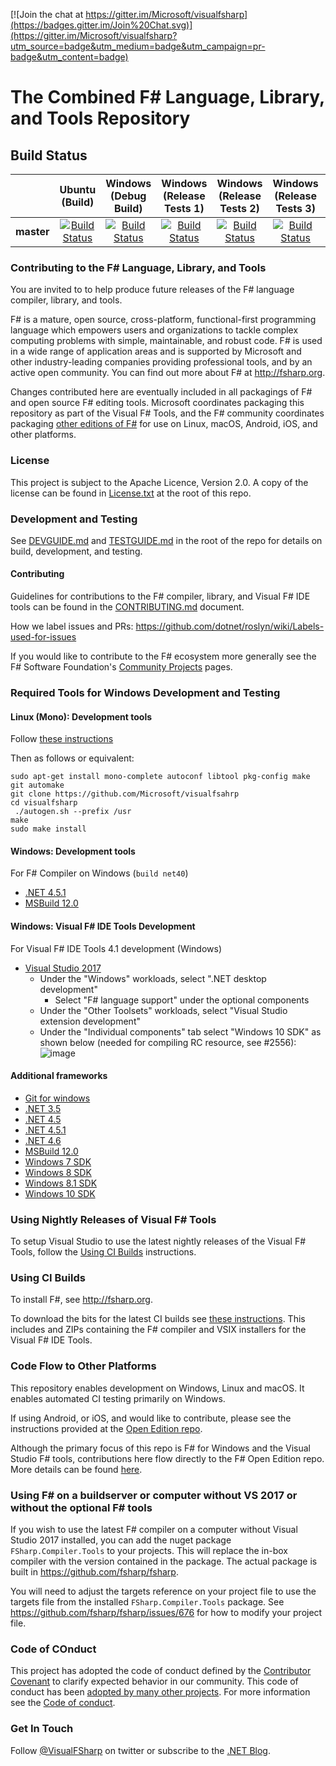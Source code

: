 
[![Join the chat at https://gitter.im/Microsoft/visualfsharp](https://badges.gitter.im/Join%20Chat.svg)](https://gitter.im/Microsoft/visualfsharp?utm_source=badge&utm_medium=badge&utm_campaign=pr-badge&utm_content=badge)

# The Combined F# Language, Library, and Tools Repository

## Build Status

|            | Ubuntu (Build) | Windows (Debug Build) | Windows (Release Tests 1) | Windows (Release Tests 2) | Windows  (Release Tests 3) | Windows (Release Tests 4) |
|:----------:|:----------------:|:----------------:|:------------------:|:-----------------------:|:---------------------:|:----------:|
|**master**  |[![Build Status](https://ci2.dot.net/buildStatus/icon?job=Microsoft_visualfsharp/master/release_ubuntu14.04)](https://ci2.dot.net/job/Microsoft_visualfsharp/job/master/job/release_ubuntu14.04/)|[![Build Status](https://ci2.dot.net/buildStatus/icon?job=Microsoft_visualfsharp/master/debug_windows_nt)](https://ci2.dot.net/job/Microsoft_visualfsharp/job/master/job/debug_windows_nt/)|[![Build Status](https://ci2.dot.net/buildStatus/icon?job=Microsoft_visualfsharp/master/release_ci_part1_windows_nt)](https://ci2.dot.net/job/Microsoft_visualfsharp/job/master/job/release_ci_part1_windows_nt/)|[![Build Status](https://ci2.dot.net/buildStatus/icon?job=Microsoft_visualfsharp/master/release_ci_part2_windows_nt)](https://ci2.dot.net/job/Microsoft_visualfsharp/job/master/job/release_ci_part2_windows_nt/)|[![Build Status](https://ci2.dot.net/buildStatus/icon?job=Microsoft_visualfsharp/master/release_ci_part3_windows_nt)](https://ci2.dot.net/job/Microsoft_visualfsharp/job/master/job/release_ci_part3_windows_nt/)|[![Build Status](https://ci2.dot.net/buildStatus/icon?job=Microsoft_visualfsharp/master/release_ci_part4_windows_nt)](https://ci2.dot.net/job/Microsoft_visualfsharp/job/master/job/release_ci_part4_windows_nt/)|

### Contributing to the F# Language, Library, and Tools

You are invited to to help produce future releases of the F# language compiler, library, and tools.

F# is a mature, open source, cross-platform, functional-first programming language which empowers users and organizations to tackle complex computing problems with simple, maintainable, and robust code. F# is used in a wide range of application areas and is supported by Microsoft and other industry-leading companies providing professional tools, and by an active open community. You can find out more about F# at http://fsharp.org.

Changes contributed here are eventually included in all packagings of F# and open source F# editing tools. Microsoft coordinates packaging this repository
as part of the Visual F# Tools, and the F# community coordinates packaging [other editions of F#](https://github.com/fsharp/fsharp/) for use on Linux, macOS, Android, iOS, and other platforms.

### License

This project is subject to the Apache Licence, Version 2.0. A copy of the license can be found in [License.txt](License.txt) at the root of this repo.

### Development and Testing

See [DEVGUIDE.md](DEVGUIDE.md) and [TESTGUIDE.md](TESTGUIDE.md) in the root of the repo for details on build, development, and testing.

#### Contributing

Guidelines for contributions to the F# compiler, library, and Visual F# IDE tools can be found in the [CONTRIBUTING.md](CONTRIBUTING.md) document.

How we label issues and PRs:  https://github.com/dotnet/roslyn/wiki/Labels-used-for-issues  

If you would like to contribute to the F# ecosystem more generally see the F# Software Foundation's [Community Projects](http://fsharp.org/community/projects/) pages.


### Required Tools for Windows Development and Testing

#### Linux (Mono): Development tools

Follow [these instructions](http://www.mono-project.com/docs/getting-started/install/linux/)

Then as follows or equivalent:

    sudo apt-get install mono-complete autoconf libtool pkg-config make git automake
    git clone https://github.com/Microsoft/visualfsahrp
    cd visualfsharp
     ./autogen.sh --prefix /usr
    make
    sudo make install


#### Windows: Development tools

For F# Compiler on Windows (``build net40``)

- [.NET 4.5.1](http://www.microsoft.com/en-us/download/details.aspx?id=40779)
- [MSBuild 12.0](http://www.microsoft.com/en-us/download/details.aspx?id=40760)

#### Windows: Visual F# IDE Tools Development

For Visual F# IDE Tools 4.1 development (Windows)

- [Visual Studio 2017](https://www.visualstudio.com/downloads/)
  - Under the "Windows" workloads, select ".NET desktop development"
    - Select "F# language support" under the optional components
  - Under the "Other Toolsets" workloads, select "Visual Studio extension development"
  - Under the "Individual components" tab select "Windows 10 SDK" as shown below (needed for compiling RC resource, see #2556): \
  ![image](https://cloud.githubusercontent.com/assets/1249087/23730261/5c78c850-041b-11e7-9d9d-62766351fd0f.png)


#### Additional frameworks

- [Git for windows](http://msysgit.github.io/)
- [.NET 3.5](http://www.microsoft.com/en-us/download/details.aspx?id=21)
- [.NET 4.5](http://www.microsoft.com/en-us/download/details.aspx?id=30653)
- [.NET 4.5.1](http://www.microsoft.com/en-us/download/details.aspx?id=40779)
- [.NET 4.6](http://www.microsoft.com/en-us/download/details.aspx?id=48137)
- [MSBuild 12.0](http://www.microsoft.com/en-us/download/details.aspx?id=40760)
- [Windows 7 SDK](http://www.microsoft.com/en-us/download/details.aspx?id=8279)
- [Windows 8 SDK](http://msdn.microsoft.com/en-us/windows/desktop/hh852363.aspx)
- [Windows 8.1 SDK](http://msdn.microsoft.com/en-us/library/windows/desktop/bg162891.aspx)
- [Windows 10 SDK](https://developer.microsoft.com/en-US/windows/downloads/windows-10-sdk)

### Using Nightly Releases of Visual F# Tools

To setup Visual Studio to use the latest nightly releases of the Visual F# Tools, follow the [Using CI Builds](https://github.com/Microsoft/visualfsharp/wiki/Using-CI-Builds) instructions.

### Using CI Builds

To install F#, see http://fsharp.org.

To download the bits for the latest CI builds see [these instructions](https://github.com/Microsoft/visualfsharp/wiki/Using-CI-Builds). This includes and ZIPs containing the F# compiler and VSIX installers for the Visual F# IDE Tools.

### Code Flow to Other Platforms

This repository enables development on Windows, Linux and macOS.  It enables automated CI testing primarily on Windows.

If using Android, or iOS, and would like to contribute, please see the instructions provided at the [Open Edition repo](https://github.com/fsharp/fsharp/#the-open-edition-of-the-f-compiler-core-library--tools).

Although the primary focus of this repo is F# for Windows and the Visual Studio F# tools, contributions here flow directly to the F# Open Edition repo.  More details can be found [here](https://github.com/Microsoft/visualfsharp/wiki/Code-Flow-to-Open-Edition).

### Using F# on a buildserver or computer without VS 2017 or without the optional F# tools

If you wish to use the latest F# compiler on a computer without Visual Studio 2017 installed, you can add the nuget package ``FSharp.Compiler.Tools`` to your projects. This will replace the in-box compiler with the version contained in the package.
The actual package is built in https://github.com/fsharp/fsharp.

You will need to adjust the targets reference on your project file to use the targets file from the installed ``FSharp.Compiler.Tools`` package.
See https://github.com/fsharp/fsharp/issues/676 for how to modify your project file.

### Code of COnduct

This project has adopted the code of conduct defined by the [Contributor Covenant](http://contributor-covenant.org/) to clarify expected behavior in our community. This code of conduct has been [adopted by many other projects](http://contributor-covenant.org/adopters/). For more information see the [Code of conduct](https://github.com/Microsoft/visualfsharp/wiki/Code-of-Conduct).

### Get In Touch

Follow [@VisualFSharp](https://twitter.com/VisualFSharp) on twitter or subscribe to the [.NET Blog](https://blogs.msdn.microsoft.com/dotnet/).

